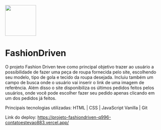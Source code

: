<img src="https://github.com/contatoestevao883/contatoestevao883/assets/122030037/e103f88a-b913-4bc6-af0d-09f9353fd0b9" width=100px>

# FashionDriven

O projeto Fashion Driven teve como principal objetivo trazer ao usuário a possibilidade de fazer uma peça de roupa fornecida pelo site, escolhendo seu modelo, tipo de gola e tecido da roupa desejada. Incluiu também um campo de busca onde o usuário vai inserir o link de uma imagem de referência. Além disso o site disponibiliza os últimos pedidos feitos pelos usuários, onde você pode escolher fazer seu pedido apenas clicando em um dos pedidos já feitos.

Principais tecnologias utilizadas: HTML | CSS | JavaScript Vanilla | Git

Link do deploy: https://projeto-fashiondriven-q996-contatoestevao883.vercel.app/
